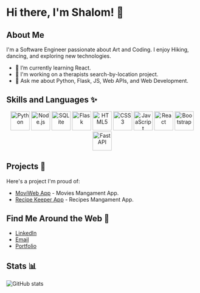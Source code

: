 

<!--
**shalomavi/shalomavi** is a ✨ _special_ ✨ repository because its `README.md` (this file) appears on your GitHub profile.

Here are some ideas to get you started:

- 🔭 I’m currently working on ...
- 🌱 I’m currently learning ...
- 👯 I’m looking to collaborate on ...
- 🤔 I’m looking for help with ...
- 💬 Ask me about ...
- 📫 How to reach me: ...
- 😄 Pronouns: ...
- ⚡ Fun fact: ...
-->
# Hi there, I'm Shalom! 👋

## About Me
I'm a Software Engineer passionate about Art and Coding. I enjoy Hiking, dancing, and exploring new technologies.

- 🌱 I’m currently learning React.
- 💼 I'm working on a therapists search-by-location project. 
- 💬 Ask me about Python, Flask, JS, Web APIs, and Web Development.
          
## Skills and Languages ✨
<p align="center">
  <img src="https://cdn.jsdelivr.net/gh/devicons/devicon/icons/python/python-original.svg" width="50" height="50" alt="Python" />
  <img src="https://cdn.jsdelivr.net/gh/devicons/devicon/icons/nodejs/nodejs-original.svg" width="50" height="50" alt="Node.js" />
  <img src="https://cdn.jsdelivr.net/gh/devicons/devicon/icons/sqlite/sqlite-original-wordmark.svg" width="50" height="50" alt="SQLite" />
  <img src="https://cdn.jsdelivr.net/gh/devicons/devicon/icons/flask/flask-original-wordmark.svg" width="50" height="50" alt="Flask" />
  <img src="https://cdn.jsdelivr.net/gh/devicons/devicon/icons/html5/html5-original.svg" width="50" height="50" alt="HTML5" />
  <img src="https://cdn.jsdelivr.net/gh/devicons/devicon/icons/css3/css3-original.svg" width="50" height="50" alt="CSS3" />
  <img src="https://cdn.jsdelivr.net/gh/devicons/devicon/icons/javascript/javascript-original.svg" width="50" height="50" alt="JavaScript" />
  <img src="https://cdn.jsdelivr.net/gh/devicons/devicon/icons/react/react-original.svg" width="50" height="50" alt="React" />
  <img src="https://cdn.jsdelivr.net/gh/devicons/devicon/icons/bootstrap/bootstrap-original.svg" width="50" height="50" alt="Bootstrap" />
  <img src="https://cdn.jsdelivr.net/gh/devicons/devicon/icons/fastapi/fastapi-original-wordmark.svg" width="50" height="50" alt="FastAPI" />
</p>

## Projects  🚀 
Here's a project I'm proud of:
- [MoviWeb App](https://github.com/shalomavi/moviweb_app) - Movies Mangament App.
- [Recipe Keeper App](https://github.com/shalomavi/recipes_app) - Recipes Mangament App.

## Find Me Around the Web  🔗 
- [LinkedIn](https://www.linkedin.com/in/shalom-avichail/)
- [Email](mailto:shalomavi3@gmail.com)
- [Portfolio](https://shalomavi.github.io/)
<!-- - [Twitter](Your Twitter Profile) -->

## Stats 📊
![GitHub stats](https://github-readme-stats.vercel.app/api?username=shalomavi&show_icons=true&theme=radical)


